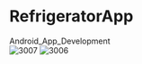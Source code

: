# RefrigeratorApp
Android_App_Development <br />
![3007](https://user-images.githubusercontent.com/29814681/30365527-39668738-9892-11e7-8517-2155ba7dc75e.jpg)
![3006](https://user-images.githubusercontent.com/29814681/30365526-392ae570-9892-11e7-8643-f5f8aabd68ea.jpg)
